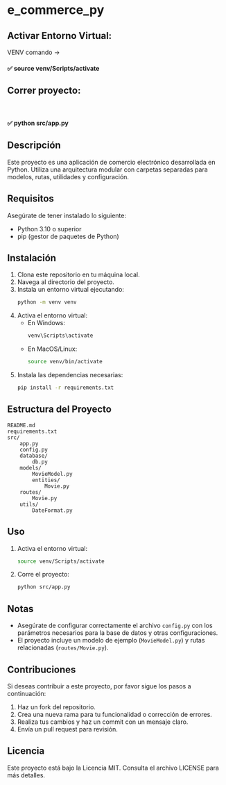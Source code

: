 # e_commerce_py

## Activar Entorno Virtual: 
VENV comando -> <br><h4>✅ source venv/Scripts/activate<h4>
## Correr proyecto:
 <br><h4>✅ python src/app.py<H4>

## Descripción
Este proyecto es una aplicación de comercio electrónico desarrollada en Python. Utiliza una arquitectura modular con carpetas separadas para modelos, rutas, utilidades y configuración.

## Requisitos
Asegúrate de tener instalado lo siguiente:
- Python 3.10 o superior
- pip (gestor de paquetes de Python)

## Instalación
1. Clona este repositorio en tu máquina local.
2. Navega al directorio del proyecto.
3. Instala un entorno virtual ejecutando:
   ```bash
   python -m venv venv
   ```
4. Activa el entorno virtual:
   - En Windows:
     ```bash
     venv\Scripts\activate
     ```
   - En MacOS/Linux:
     ```bash
     source venv/bin/activate
     ```
5. Instala las dependencias necesarias:
   ```bash
   pip install -r requirements.txt
   ```

## Estructura del Proyecto
```
README.md
requirements.txt
src/
    app.py
    config.py
    database/
        db.py
    models/
        MovieModel.py
        entities/
            Movie.py
    routes/
        Movie.py
    utils/
        DateFormat.py
```

## Uso
1. Activa el entorno virtual:
   ```bash
   source venv/Scripts/activate
   ```
2. Corre el proyecto:
   ```bash
   python src/app.py
   ```

## Notas
- Asegúrate de configurar correctamente el archivo `config.py` con los parámetros necesarios para la base de datos y otras configuraciones.
- El proyecto incluye un modelo de ejemplo (`MovieModel.py`) y rutas relacionadas (`routes/Movie.py`).

## Contribuciones
Si deseas contribuir a este proyecto, por favor sigue los pasos a continuación:
1. Haz un fork del repositorio.
2. Crea una nueva rama para tu funcionalidad o corrección de errores.
3. Realiza tus cambios y haz un commit con un mensaje claro.
4. Envía un pull request para revisión.

## Licencia
Este proyecto está bajo la Licencia MIT. Consulta el archivo LICENSE para más detalles.